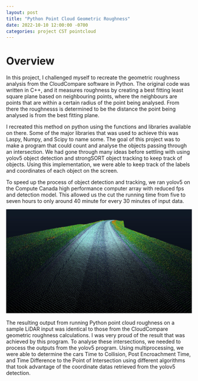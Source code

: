 ```yaml
---
layout: post
title: "Python Point Cloud Geometric Roughness"
date: 2022-10-10 12:00:00 -0700
categories: project CST pointcloud
---
```


# Overview

 In this project, I challenged myself to recreate the geometric roughness analysis from the CloudCompare software in Python. The original code was written in C++, and it measures roughness by creating a best fitting least square plane based on neighbouring points, where the neighbours are points that are within a certain radius of the point being analysed. From there the roughnesss is determined to be the distance the point being analysed is from the best fitting plane.

I recreated this method on python using the functions and libraries available
on there. Some of the major libraries that was used to achieve this was Laspy,
Numpy, and Scipy to name some. The goal of this project was to make a program
that could count and analyse
the objects passing through an intersection. We had gone through many ideas
before settling with using yolov5 object detection and strongSORT object
tracking to keep track of objects. Using this implementation, we were able to
keep track of the labels and coordinates of each object on the screen.

To speed up the process of object detection and tracking, we ran yolov5 on the
Compute Canada high performance computer array with reduced fps and detection
model. This allowed us the cut the running time from five to seven hours to
only around 40 minute for every 30 minutes of input data.

![Point cloud geometric roughness rendering](/docs/assets/images/python_geo_roughness/roughness0.3road1.jpg)

The resulting output from running Python point cloud roughness on a sample LiDAR input was identical to those from the CloudCompare geometric roughness calculations. I was very proud of the result that was achieved by this program. To analyse these intersections, we needed to process the outputs from the
yolov5 program. Using multiprocessing, we were able to determine the cars Time
to Collision, Post Encroachment Time, and Time Difference to the Point of
Intersection using different algorithms that took advantage of the coordinate
datas retrieved from the yolov5 detection.

